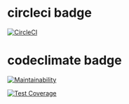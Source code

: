 # circleci badge

[![CircleCI](https://dl.circleci.com/status-badge/img/gh/um-computacion-tm/scrabble-2023-LucianoFarazUM/tree/main.svg?style=svg)](https://dl.circleci.com/status-badge/redirect/gh/um-computacion-tm/scrabble-2023-LucianoFarazUM/tree/main)

# codeclimate badge

[![Maintainability](https://api.codeclimate.com/v1/badges/728f1dd7830778391407/maintainability)](https://codeclimate.com/github/um-computacion-tm/scrabble-2023-LucianoFarazUM/maintainability)

[![Test Coverage](https://api.codeclimate.com/v1/badges/728f1dd7830778391407/test_coverage)](https://codeclimate.com/github/um-computacion-tm/scrabble-2023-LucianoFarazUM/test_coverage)
